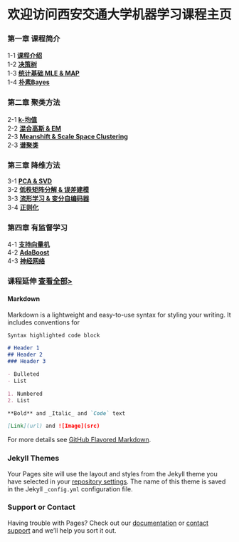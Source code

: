 # 欢迎访问西安交通大学机器学习课程主页
### 第一章 课程简介 
1-1  **[课程介绍](/chapter1/chapter1-1)**<br>
1-2  **[决策树](/chapter1/chapter1-2)**<br>
1-3  **[统计基础 MLE & MAP](/chapter1/chapter1-3)** <br>
1-4  **[朴素Bayes](/chapter1/chapter1-4)**<br>
### 第二章 聚类方法
2-1  **[k-均值](/chapter01)**<br>
2-2  **[混合高斯 & EM](/chapter01)**<br>
2-3  **[Meanshift & Scale Space Clustering](/chapter01)**<br>
2-3  **[谱聚类](/chapter01)**<br>
### 第三章 降维方法
3-1  **[PCA & SVD](/chapter01)**<br>
3-2  **[低秩矩阵分解 & 误差建模](/chapter01)**<br>
3-3  **[流形学习 & 变分自编码器](/chapter01)**<br>
3-4  **[正则化](/chapter01)**<br>
### 第四章 有监督学习
4-1  **[支持向量机](/chapter01)**<br>
4-2  **[AdaBoost](/chapter01)**<br>
4-3  **[神经网络](/chapter01)**<br>
### 课程延伸                                                                                  **[查看全部>](/chapter01)**
#### Markdown

Markdown is a lightweight and easy-to-use syntax for styling your writing. It includes conventions for

```markdown
Syntax highlighted code block

# Header 1
## Header 2
### Header 3

- Bulleted
- List

1. Numbered
2. List

**Bold** and _Italic_ and `Code` text

[Link](url) and ![Image](src)
```

For more details see [GitHub Flavored Markdown](https://guides.github.com/features/mastering-markdown/).

### Jekyll Themes

Your Pages site will use the layout and styles from the Jekyll theme you have selected in your [repository settings](https://github.com/xjtu-ML/xjtu-ML.github.io/settings). The name of this theme is saved in the Jekyll `_config.yml` configuration file.

### Support or Contact

Having trouble with Pages? Check out our [documentation](https://help.github.com/categories/github-pages-basics/) or [contact support](https://github.com/contact) and we’ll help you sort it out.
